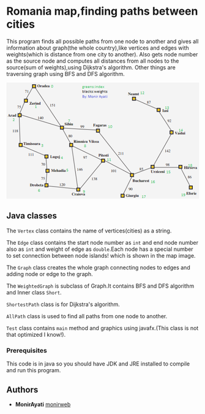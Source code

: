 # Romania map,finding paths between cities

This program finds all possible paths from one node to another and gives all information about graph(the whole country),like
vertices and edges with weights(which is distance from one city to another).
Also gets node number as the source node and computes all distances from all nodes to the source(sum of weights),using Dijkstra's algorithm.
Other things are traversing graph using BFS and DFS algorithm.

![Romania map](https://github.com/monirweb/romania_map/raw/master/map.png?raw=true "Romania map,nodes,edges,weights and nodes number")


## Java classes

The `Vertex` class contains the name of vertices(cities) as a string.
 
The `Edge` class contains the start node number as `int` and end node number also as `int` and weight of edge as `double`.Each node has a special number to set connection between node islands! which is shown in the map image.
 
The `Graph` class creates the whole graph connecting nodes to edges and adding node or edge to the graph.
 
The `WeightedGraph` is subclass of Graph.It contains BFS and DFS algorithm and Inner class `Short`.
 
`ShortestPath` class is for Dijkstra's algorithm.
 
`AllPath` class is used to find all paths from one node to another.
 
`Test` class contains `main` method and graphics using javafx.(This class is not that optimized I know!).
 

### 

### Prerequisites

This code is in java so you should have JDK and JRE installed to compile and run this program.

## Authors

* **MonirAyati** [monirweb](https://github.com/monirweb)
